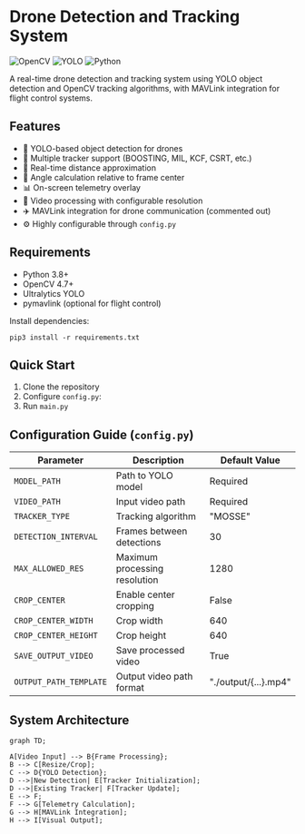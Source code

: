 # Drone Detection and Tracking System

![OpenCV](https://img.shields.io/badge/OpenCV-5.8-00FF00.svg?logo=opencv)
![YOLO](https://img.shields.io/badge/YOLO-v8-00FFFF.svg)
![Python](https://img.shields.io/badge/Python-3.8+-blue.svg?logo=python)

A real-time drone detection and tracking system using YOLO object detection and OpenCV tracking algorithms, with MAVLink integration for flight control systems.

## Features

- 🎯 YOLO-based object detection for drones
- 📡 Multiple tracker support (BOOSTING, MIL, KCF, CSRT, etc.)
- 📏 Real-time distance approximation
- 📐 Angle calculation relative to frame center
- 📊 On-screen telemetry overlay
- 🎥 Video processing with configurable resolution
- ✈️ MAVLink integration for drone communication (commented out)
- ⚙️ Highly configurable through `config.py`

## Requirements

- Python 3.8+
- OpenCV 4.7+
- Ultralytics YOLO
- pymavlink (optional for flight control)

Install dependencies:

`pip3 install -r requirements.txt`


## Quick Start

1. Clone the repository
2. Configure `config.py`:
3. Run `main.py`


## Configuration Guide (`config.py`)

| Parameter               | Description                          | Default Value       |
|-------------------------|--------------------------------------|---------------------|
| `MODEL_PATH`            | Path to YOLO model                   | Required            |
| `VIDEO_PATH`            | Input video path                     | Required            |
| `TRACKER_TYPE`          | Tracking algorithm                   | "MOSSE"              |
| `DETECTION_INTERVAL`    | Frames between detections            | 30                  |
| `MAX_ALLOWED_RES`       | Maximum processing resolution        | 1280                |
| `CROP_CENTER`           | Enable center cropping               | False               |
| `CROP_CENTER_WIDTH`     | Crop width                           | 640                 |
| `CROP_CENTER_HEIGHT`    | Crop height                          | 640                 |
| `SAVE_OUTPUT_VIDEO`     | Save processed video                 | True                |
| `OUTPUT_PATH_TEMPLATE`  | Output video path format             | "./output/{...}.mp4"|

## System Architecture

```mermaid
graph TD;

A[Video Input] --> B{Frame Processing};
B --> C[Resize/Crop];
C --> D{YOLO Detection};
D -->|New Detection| E[Tracker Initialization];
D -->|Existing Tracker| F[Tracker Update];
E --> F;
F --> G[Telemetry Calculation];
G --> H[MAVLink Integration];
H --> I[Visual Output];
```


